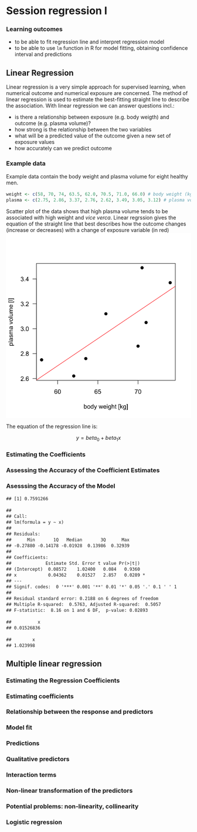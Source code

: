 Session regression I
================

### Learning outcomes

  - to be able to fit regression line and interpret regression model
  - to be able to use `lm` function in R for model fitting, obtaining
    confidence interval and predictions

## Linear Regression

Linear regression is a very simple approach for supervised learning,
when numerical outcome and numerical exposure are concerned. The method
of linear regression is used to estimate the best-fitting straight line
to describe the association. With linear regression we can answer
questions incl.:

  - is there a relationship between exposure (e.g. body weigth) and
    outcome (e.g. plasma volume)?
  - how strong is the relationship between the two variables
  - what will be a predicted value of the outcome given a new set of
    exposure values
  - how accurately can we predict outcome

### Example data

Example data contain the body weight and plasma volume for eight healthy
men.

``` r
weight <- c(58, 70, 74, 63.5, 62.0, 70.5, 71.0, 66.0) # body weight (kg)
plasma <- c(2.75, 2.86, 3.37, 2.76, 2.62, 3.49, 3.05, 3.12) # plasma volume (liters)
```

Scatter plot of the data shows that high plasma volume tends to be
associated with high weight and *vice verca*. Linear regrssion gives the
equation of the straight line that best describes how the outcome
changes (increase or decreases) with a change of exposure variable (in
red)
<img src="session-regression-I-files/figures/fig-reg-1.png" style="display: block; margin: auto;" />

The equation of the regression line is:

$$y=beta_0 + beta_1x$$

### Estimating the Coefficients

### Assessing the Accuracy of the Coefficient Estimates

### Asesssing the Accuracy of the Model

    ## [1] 0.7591266

    ## 
    ## Call:
    ## lm(formula = y ~ x)
    ## 
    ## Residuals:
    ##      Min       1Q   Median       3Q      Max 
    ## -0.27880 -0.14178 -0.01928  0.13986  0.32939 
    ## 
    ## Coefficients:
    ##             Estimate Std. Error t value Pr(>|t|)  
    ## (Intercept)  0.08572    1.02400   0.084   0.9360  
    ## x            0.04362    0.01527   2.857   0.0289 *
    ## ---
    ## Signif. codes:  0 '***' 0.001 '**' 0.01 '*' 0.05 '.' 0.1 ' ' 1
    ## 
    ## Residual standard error: 0.2188 on 6 degrees of freedom
    ## Multiple R-squared:  0.5763, Adjusted R-squared:  0.5057 
    ## F-statistic:  8.16 on 1 and 6 DF,  p-value: 0.02893

    ##          x 
    ## 0.01526836

    ##        x 
    ## 1.023998

## Multiple linear regression

### Estimating the Regression Coefficients

### Estimating coefficients

### Relationship between the response and predictors

### Model fit

### Predictions

### Qualitative predictors

### Interaction terms

### Non-linear transformation of the predictors

### Potential problems: non-linearity, collinearity

### Logistic regression
